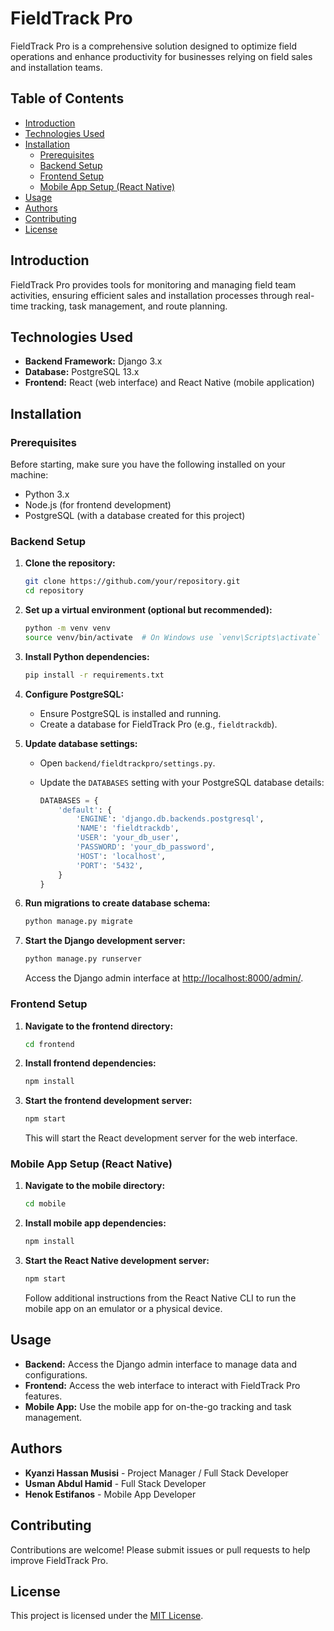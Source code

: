 # FieldTrack Pro

FieldTrack Pro is a comprehensive solution designed to optimize field operations and enhance productivity for businesses relying on field sales and installation teams.

## Table of Contents

- [Introduction](#introduction)
- [Technologies Used](#technologies-used)
- [Installation](#installation)
  - [Prerequisites](#prerequisites)
  - [Backend Setup](#backend-setup)
  - [Frontend Setup](#frontend-setup)
  - [Mobile App Setup (React Native)](#mobile-app-setup-react-native)
- [Usage](#usage)
- [Authors](#authors)
- [Contributing](#contributing)
- [License](#license)

## Introduction

FieldTrack Pro provides tools for monitoring and managing field team activities, ensuring efficient sales and installation processes through real-time tracking, task management, and route planning.

## Technologies Used

- **Backend Framework:** Django 3.x
- **Database:** PostgreSQL 13.x
- **Frontend:** React (web interface) and React Native (mobile application)

## Installation

### Prerequisites

Before starting, make sure you have the following installed on your machine:

- Python 3.x
- Node.js (for frontend development)
- PostgreSQL (with a database created for this project)

### Backend Setup

1. **Clone the repository:**

    ```bash
    git clone https://github.com/your/repository.git
    cd repository
    ```

2. **Set up a virtual environment (optional but recommended):**

    ```bash
    python -m venv venv
    source venv/bin/activate  # On Windows use `venv\Scripts\activate`
    ```

3. **Install Python dependencies:**

    ```bash
    pip install -r requirements.txt
    ```

4. **Configure PostgreSQL:**

    - Ensure PostgreSQL is installed and running.
    - Create a database for FieldTrack Pro (e.g., `fieldtrackdb`).

5. **Update database settings:**

    - Open `backend/fieldtrackpro/settings.py`.
    - Update the `DATABASES` setting with your PostgreSQL database details:

      ```python
      DATABASES = {
          'default': {
              'ENGINE': 'django.db.backends.postgresql',
              'NAME': 'fieldtrackdb',
              'USER': 'your_db_user',
              'PASSWORD': 'your_db_password',
              'HOST': 'localhost',
              'PORT': '5432',
          }
      }
      ```

6. **Run migrations to create database schema:**

    ```bash
    python manage.py migrate
    ```

7. **Start the Django development server:**

    ```bash
    python manage.py runserver
    ```

    Access the Django admin interface at [http://localhost:8000/admin/](http://localhost:8000/admin/).

### Frontend Setup

1. **Navigate to the frontend directory:**

    ```bash
    cd frontend
    ```

2. **Install frontend dependencies:**

    ```bash
    npm install
    ```

3. **Start the frontend development server:**

    ```bash
    npm start
    ```

    This will start the React development server for the web interface.

### Mobile App Setup (React Native)

1. **Navigate to the mobile directory:**

    ```bash
    cd mobile
    ```

2. **Install mobile app dependencies:**

    ```bash
    npm install
    ```

3. **Start the React Native development server:**

    ```bash
    npm start
    ```

    Follow additional instructions from the React Native CLI to run the mobile app on an emulator or a physical device.

## Usage

- **Backend:** Access the Django admin interface to manage data and configurations.
- **Frontend:** Access the web interface to interact with FieldTrack Pro features.
- **Mobile App:** Use the mobile app for on-the-go tracking and task management.

## Authors

- **Kyanzi Hassan Musisi** - Project Manager / Full Stack Developer
- **Usman Abdul Hamid** - Full Stack Developer
- **Henok Estifanos** - Mobile App Developer

## Contributing

Contributions are welcome! Please submit issues or pull requests to help improve FieldTrack Pro.

## License

This project is licensed under the [MIT License](LICENSE).
